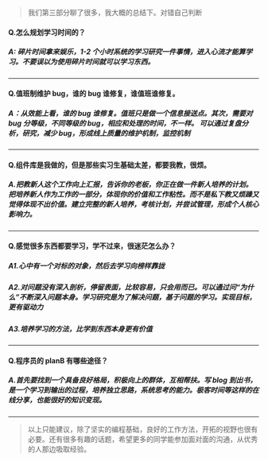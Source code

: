 > 我们第三部分聊了很多，我大概的总结下。对错自己判断

#### Q.怎么规划学习时间的？

##### A: 碎片时间拿来娱乐，1-2 个小时系统的学习研究一件事情，进入心流才能算学习。不要误以为使用碎片时间就可以学习东西。

---

#### Q.值班制维护 bug，谁的 bug 谁修复，谁值班谁修复。

##### A：从效能上看，谁的 bug 谁修复。值班只是做一个信息接送点。其次，需要对 bug 分等级，不同等级的 bug，相应和处理的时间，不一样。 可以通过复盘分析，研究，减少 bug，形成线上质量的维护机制，监控机制

---

#### Q.组件库是我做的，但是那些实习生基础太差，都要我教，很烦。

##### A.把教新人这个工作向上汇报，告诉你的老板，你正在做一件新人培养的计划。把培养新人作为工作的一部分，体现你的价值和工作粘性。而不是私下教又烦躁又觉得体现不出价值。建立完整的新人培养，考核计划，并尝试管理，形成个人核心影响力。

---

#### Q.感觉很多东西都要学习，学不过来，很迷茫怎么办？

##### A1.心中有一个对标的对象，然后去学习向榜样靠拢

##### A2.对问题没有深入剖析，停留表面，比较容易，只会用而已。可以通过问“为什么”不断深入问题本身。学习研究是为了解决问题，基于问题的学习。实现目标，更有驱动力

##### A3.培养学习的方法，比学到东西本身更有价值

---

#### Q.程序员的 planB 有哪些途径？

##### A.首先要找到一个具备良好格局，积极向上的群体，互相帮扶。写 blog 到出书，是一个学习到输出的过程，培养独立思路，系统思考的能力。极客时间等这样的在线分享，也能很好的知识变现。

---

> 以上只能建议，除了坚实的编程基础，良好的工作方法，开拓的视野也很有必要。还有很多有趣的话题，希望更多的同学能参加面对面的沟通，从优秀的人那边吸取经验。

